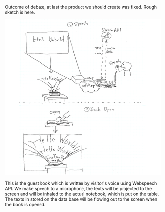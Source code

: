 Outcome of debate, at last the product we should create was fixed.
Rough sketch is here.

![Rough sketch](../project_images/post6.jpg?raw=true "Rough sketch")

This is the guest book which is written by visitor's voice using Webspeech API. We make speech to a microphone, the texts will be projected to the screen and will be inhaled to the actual notebook, which is put on the table. The texts in stored on the data base will be flowing out to the screen when the book is opened.
